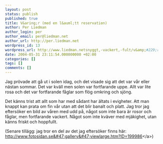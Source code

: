 ```yaml
---
layout: post
status: publish
published: true
title: V&aring;r (med en l&auml;tt reservation)
author: Per Liedman
author_login: per
author_email: per@liedman.net
author_url: http://per.liedman.net
wordpress_id: 13
wordpress_url: http://www.liedman.netsnyggt,-vackert,-fult/v&amp;#229;r-med-en-l&amp;#228;tt-reservation/
date: 2004-05-31 23:11:54.000000000 +02:00
categories: []
tags: []
comments: []
---
```

Jag pr&ouml;vade att g&aring; ut i solen idag, och det visade sig att det var v&aring;r eller n&auml;stan sommar. Det var kv&auml;ll men solen var fortfarande uppe. Allt var lite rosa och det var fortfarande f&aring;glar som fl&ouml;g omkring och sj&ouml;ng.

Det k&auml;nns trist att allt som har med s&aring;dant har &auml;ltats i evigheter. Att man knappt kan prata om fin v&aring;r utan att det blir banalt och platt. Jag tror jag efters&ouml;ker en bild av v&aring;ren med udd p&aring;, n&aring;got som inte bara &auml;r rosor och f&aring;glar, men fortfarande vackert. N&aring;got som inte kv&auml;ver med mj&auml;kighet, utan k&auml;nns friskt och hoppfullt.

(Senare till&auml;gg: jag tror en del av det jag efters&ouml;ker finns h&auml;r: <a href="http:&#47;&#47;www.fotosidan.se&#47;gallery&#47;viewlarge.htm?ID=199986">http:&#47;&#47;www.fotosidan.se&#47;gallery&#47;viewlarge.htm?ID=199986<&#47;a>)
